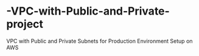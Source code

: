 # -VPC-with-Public-and-Private-project
VPC with Public and Private Subnets for Production Environment Setup on AWS
